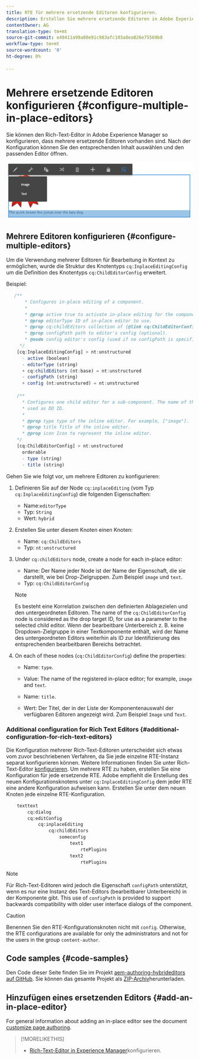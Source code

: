```yaml
---
title: RTE für mehrere ersetzende Editoren konfigurieren.
description: Erstellen Sie mehrere ersetzende Editoren in Adobe Experience Manager, indem Sie Rich Text Editor konfigurieren.
contentOwner: AG
translation-type: tm+mt
source-git-commit: e49411a99a80e91c983afc103a8ea826e75569b8
workflow-type: tm+mt
source-wordcount: '0'
ht-degree: 0%

---
```



# Mehrere ersetzende Editoren konfigurieren {#configure-multiple-in-place-editors}

Sie können den Rich-Text-Editor in Adobe Experience Manager so konfigurieren, dass mehrere ersetzende Editoren vorhanden sind. Nach der Konfiguration können Sie den entsprechenden Inhalt auswählen und den passenden Editor öffnen.

![Ein spezifischer ersetzender Editor](assets/rte-inplace-editor.png)

## Mehrere Editoren konfigurieren {#configure-multiple-editors}

Um die Verwendung mehrerer Editoren für Bearbeitung in Kontext zu ermöglichen, wurde die Struktur des Knotentyps `cq:InplaceEditingConfig` um die Definition des Knotentyps `cq:ChildEditorConfig` erweitert.

Beispiel:

```js
   /**
       * Configures in-place editing of a component.
       *
       * @prop active true to activate in-place editing for the component.
       * @prop editorType ID of in-place editor to use.
       * @prop cq:childEditors collection of {@link cq:ChildEditorConfig} nodes.
       * @prop configPath path to editor's config (optional).
       * @node config editor's config (used if no configPath is specified; optional).
     */
    [cq:InplaceEditingConfig] > nt:unstructured
      - active (boolean)
      - editorType (string)
      + cq:childEditors (nt:base) = nt:unstructured
      - configPath (string)
      + config (nt:unstructured) = nt:unstructured

    /**
      * Configures one child editor for a sub-component. The name of the this node is
      * used as DD ID.
      *
      * @prop type type of the inline editor. For example, ["image"].
      * @prop title Title of the inline editor.
      * @prop icon Icon to represent the inline editor.
    */
    [cq:ChildEditorConfig] > nt:unstructured
      orderable
      - type (string)
      - title (string)
```

Gehen Sie wie folgt vor, um mehrere Editoren zu konfigurieren:

1. Definieren Sie auf der Node `cq:inplaceEditing` (vom Typ `cq:InplaceEditingConfig`) die folgenden Eigenschaften:

   * Name:`editorType`
   * Typ: `String`
   * Wert: `hybrid`

1. Erstellen Sie unter diesem Knoten einen Knoten:

   * Name: `cq:ChildEditors`
   * Typ: `nt:unstructured`

1. Under `cq:childEditors` node, create a node for each in-place editor:

   * Name: Der Name jeder Node ist der Name der Eigenschaft, die sie darstellt, wie bei Drop-Zielgruppen. Zum Beispiel `image` und `text`.
   * Typ: `cq:ChildEditorConfig`

   >[!NOTE]
   >
   >Es besteht eine Korrelation zwischen den definierten Ablagezielen und den untergeordneten Editoren. The name of the `cq:ChildEditorConfig` node is considered as the drop target ID, for use as a parameter to the selected child editor. Wenn der bearbeitbare Unterbereich z. B. keine Dropdown-Zielgruppe in einer Textkomponente enthält, wird der Name des untergeordneten Editors weiterhin als ID zur Identifizierung des entsprechenden bearbeitbaren Bereichs betrachtet.

1. On each of these nodes (`cq:ChildEditorConfig`) define the properties:

   * Name: `type`.
   * Value: The name of the registered in-place editor; for example, `image` and `text`.

   * Name: `title`.
   * Wert: Der Titel, der in der Liste der Komponentenauswahl der verfügbaren Editoren angezeigt wird. Zum Beispiel `Image` und `Text`.

### Additional configuration for Rich Text Editors {#additional-configuration-for-rich-text-editors}

Die Konfiguration mehrerer Rich-Text-Editoren unterscheidet sich etwas vom zuvor beschriebenen Verfahren, da Sie jede einzelne RTE-Instanz separat konfigurieren können. Weitere Informationen finden Sie unter Rich-Text-Editor [konfigurieren](/help/sites-administering/rich-text-editor.md). Um mehrere RTE zu haben, erstellen Sie eine Konfiguration für jede ersetzende RTE. Adobe empfiehlt die Erstellung des neuen Konfigurationsknotens unter `cq:InplaceEditingConfig` dem jeder RTE eine andere Konfiguration aufweisen kann. Erstellen Sie unter dem neuen Knoten jede einzelne RTE-Konfiguration.

```xml
    texttext
        cq:dialog
        cq:editConfig
            cq:inplaceEditing
                cq:childEditors
                    someconfig
                        text1
                            rtePlugins
                        text2
                            rtePlugins
```

>[!NOTE]
>
>Für Rich-Text-Editoren wird jedoch die Eigenschaft `configPath` unterstützt, wenn es nur eine Instanz des Text-Editors (bearbeitbarer Unterbereich) in der Komponente gibt. This use of `configPath` is provided to support backwards compatibility with older user interface dialogs of the component.

>[!CAUTION]
>
>Benennen Sie den RTE-Konfigurationsknoten nicht mit `config`. Otherwise, the RTE configurations are available for only the administrators and not for the users in the group `content-author`.

## Code samples {#code-samples}

Den Code dieser Seite finden Sie im Projekt [aem-authoring-hybrideditors auf GitHub](https://github.com/Adobe-Marketing-Cloud/aem-authoring-hybrideditors). Sie können das gesamte Projekt als [ZIP-Archiv](https://github.com/Adobe-Marketing-Cloud/aem-authoring-hybrideditors/archive/master.zip)herunterladen.

## Hinzufügen eines ersetzenden Editors {#add-an-in-place-editor}

For general information about adding an in-place editor see the document [customize page authoring](/help/sites-developing/customizing-page-authoring-touch.md#add-new-in-place-editor).

>[!MORELIKETHIS]
>
>* [Rich-Text-Editor in Experience Manager](/help/sites-administering/rich-text-editor.md)konfigurieren.

